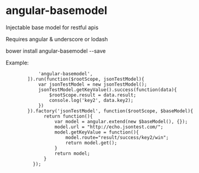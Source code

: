 # angular-basemodel
Injectable base model for restful apis

Requires angular & underscore or lodash

bower install angular-basemodel --save

Example:
```angular.module('baseModelExample', [
            'angular-basemodel',
        ]).run(function($rootScope, jsonTestModel){
            var jsonTestModel = new jsonTestModel();
            jsonTestModel.getKeyValue().success(function(data){
                $rootScope.result = data.result;
                console.log('key2', data.key2);
            })
        }).factory('jsonTestModel', function($rootScope, $baseModel){
              return function(){
                  var model = angular.extend(new $baseModel(), {});
                  model.url = "http://echo.jsontest.com/";
                  model.getKeyValue = function(){
                      model.route="result/success/key2/win";
                      return model.get();
                  }
                  return model;
              }
          });
